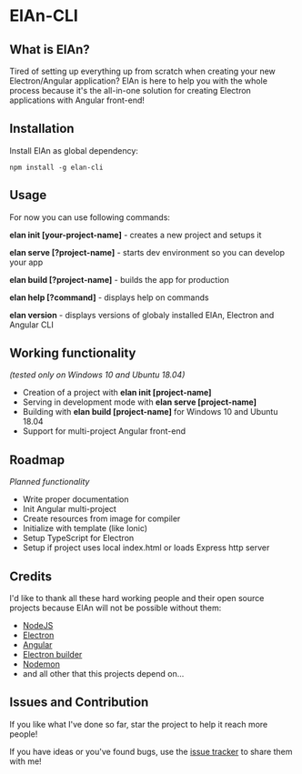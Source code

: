 # ElAn-CLI

## What is ElAn?

Tired of setting up everything up from scratch when creating your new Electron/Angular application?
ElAn is here to help you with the whole process because it's the all-in-one solution for creating Electron applications with Angular front-end!

## Installation

Install ElAn as global dependency:

```npm install -g elan-cli```

## Usage
For now you can use following commands:

**elan init [your-project-name]** - creates a new project and setups it

**elan serve [?project-name]** - starts dev environment so you can develop your app

**elan build [?project-name]** - builds the app for production

**elan help [?command]** - displays help on commands

**elan version** - displays versions of globaly installed ElAn, Electron and Angular CLI

## Working functionality
*(tested only on Windows 10 and Ubuntu 18.04)*

- Creation of a project with **elan init [project-name]**
- Serving in development mode with **elan serve [project-name]**
- Building with **elan build [project-name]** for Windows 10 and Ubuntu 18.04
- Support for multi-project Angular front-end

## Roadmap
*Planned functionality*

- Write proper documentation
- Init Angular multi-project
- Create resources from image for compiler
- Initialize with template (like Ionic)
- Setup TypeScript for Electron
- Setup if project uses local index.html or loads Express http server

## Credits
I'd like to thank all these hard working people and their open source projects because ElAn will not be possible without them:

- [NodeJS](https://nodejs.org/)
- [Electron](https://electronjs.org/)
- [Angular](https://angular.io/)
- [Electron builder](https://www.electron.build/)
- [Nodemon](https://nodemon.io/)
- and all other that this projects depend on...

## Issues and Contribution
If you like what I've done so far, star the project to help it reach more people!

If you have ideas or you've found bugs, use the [issue tracker](https://github.com/D-LUSiON/elan-cli/issues) to share them with me!